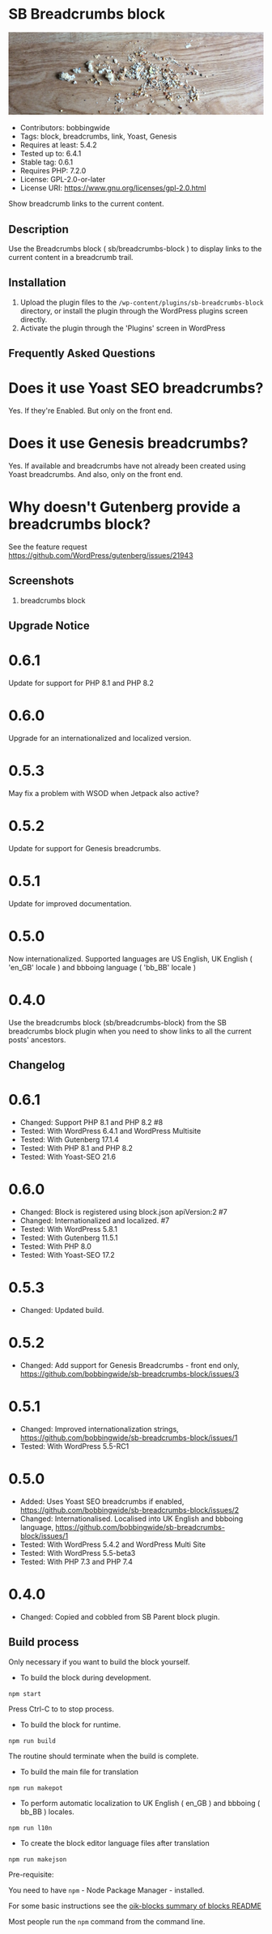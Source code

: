 # SB Breadcrumbs block 
![banner](assets/sb-breadcrumbs-block-banner-772x250.jpg)
* Contributors:      bobbingwide
* Tags:              block, breadcrumbs, link, Yoast, Genesis
* Requires at least: 5.4.2
* Tested up to:      6.4.1
* Stable tag:        0.6.1
* Requires PHP:      7.2.0
* License:           GPL-2.0-or-later
* License URI:       https://www.gnu.org/licenses/gpl-2.0.html

Show breadcrumb links to the current content.

## Description 
Use the Breadcrumbs block ( sb/breadcrumbs-block ) to display links to the current content in a breadcrumb trail.

## Installation 

1. Upload the plugin files to the `/wp-content/plugins/sb-breadcrumbs-block` directory, or install the plugin through the WordPress plugins screen directly.
1. Activate the plugin through the 'Plugins' screen in WordPress

## Frequently Asked Questions 

# Does it use Yoast SEO breadcrumbs? 
Yes. If they're Enabled. But only on the front end.

# Does it use Genesis breadcrumbs? 
Yes. If available and breadcrumbs have not already been created using Yoast breadcrumbs.
And also, only on the front end.

# Why doesn't Gutenberg provide a breadcrumbs block? 
See the feature request
https://github.com/WordPress/gutenberg/issues/21943

## Screenshots 
1. breadcrumbs block

## Upgrade Notice 
# 0.6.1 
Update for support for PHP 8.1 and PHP 8.2

# 0.6.0 
Upgrade for an internationalized and localized version.

# 0.5.3 
May fix a problem with WSOD when Jetpack also active?

# 0.5.2 
Update for support for Genesis breadcrumbs.

# 0.5.1 
Update for improved documentation.

# 0.5.0 
Now internationalized. Supported languages are US English, UK English ( 'en_GB' locale ) and bbboing language ( 'bb_BB' locale )

# 0.4.0 
Use the breadcrumbs block (sb/breadcrumbs-block) from the SB breadcrumbs block plugin when you need to show links to all the current posts' ancestors.

## Changelog 
# 0.6.1 
* Changed: Support PHP 8.1 and PHP 8.2 #8
* Tested: With WordPress 6.4.1 and WordPress Multisite
* Tested: With Gutenberg 17.1.4
* Tested: With PHP 8.1 and PHP 8.2
* Tested: With Yoast-SEO 21.6

# 0.6.0 
* Changed: Block is registered using block.json apiVersion:2 #7
* Changed: Internationalized and localized. #7
* Tested: With WordPress 5.8.1
* Tested: With Gutenberg 11.5.1
* Tested: With PHP 8.0
* Tested: With Yoast-SEO 17.2

# 0.5.3 
* Changed: Updated build.

# 0.5.2 
* Changed: Add support for Genesis Breadcrumbs - front end only, https://github.com/bobbingwide/sb-breadcrumbs-block/issues/3

# 0.5.1 
* Changed: Improved internationalization strings, https://github.com/bobbingwide/sb-breadcrumbs-block/issues/1
* Tested: With WordPress 5.5-RC1

# 0.5.0 
* Added: Uses Yoast SEO breadcrumbs if enabled, https://github.com/bobbingwide/sb-breadcrumbs-block/issues/2
* Changed: Internationalised. Localised into UK English and bbboing language, https://github.com/bobbingwide/sb-breadcrumbs-block/issues/1
* Tested: With WordPress 5.4.2 and WordPress Multi Site
* Tested: With WordPress 5.5-beta3
* Tested: With PHP 7.3 and PHP 7.4

# 0.4.0 
* Changed: Copied and cobbled from SB Parent block plugin.

## Build process 
Only necessary if you want to build the block yourself.

- To build the block during development.

`npm start`

Press Ctrl-C to to stop process.

- To build the block for runtime.

`npm run build`

The routine should terminate when the build is complete.

- To build the main file for translation

`npm run makepot`

- To perform automatic localization to UK English ( en_GB ) and bbboing ( bb_BB ) locales.

`npm run l10n`

- To create the block editor language files after translation

`npm run makejson`

Pre-requisite:

You need to have `npm` - Node Package Manager - installed.

For some basic instructions see the [oik-blocks summary of blocks README](https://github.com/bobbingwide/oik-blocks/tree/master/blocks)

Most people run the `npm` command from the command line.



